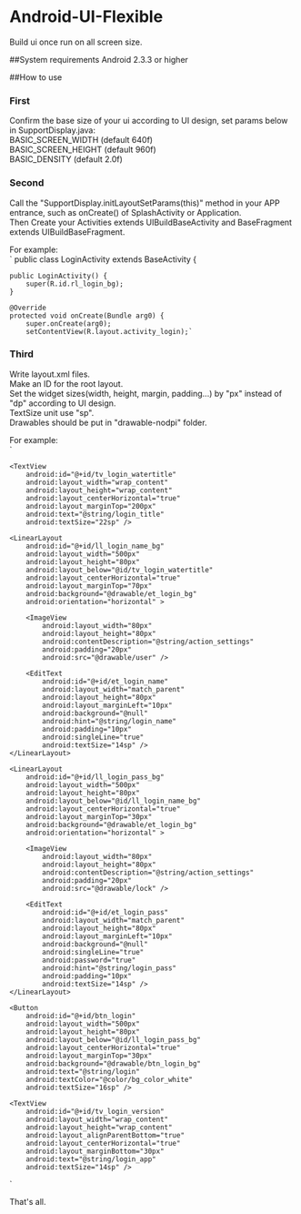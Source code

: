 # Android-UI-Flexible
Build ui once run on all screen size.

##System requirements
Android 2.3.3 or higher

##How to use
### First<br>
Confirm the base size of your ui according to UI design, set params below in SupportDisplay.java:<br>
 BASIC_SCREEN_WIDTH (default 640f)<br>
 BASIC_SCREEN_HEIGHT (default 960f)<br>
 BASIC_DENSITY (default 2.0f)<br>

### Second<br>
Call the "SupportDisplay.initLayoutSetParams(this)" method in your APP entrance, such as onCreate() of SplashActivity or Application. <br>
Then Create your Activities extends UIBuildBaseActivity and BaseFragment extends UIBuildBaseFragment.

For example:<br>
`
public class LoginActivity extends BaseActivity {
	
	public LoginActivity() {
		super(R.id.rl_login_bg);
	}

	@Override
	protected void onCreate(Bundle arg0) {
		super.onCreate(arg0);
		setContentView(R.layout.activity_login);`


### Third<br>
Write layout.xml files. <br>
Make an ID for the root layout.<br>
Set the widget sizes(width, height, margin, padding...) by "px" instead of "dp" according to UI design.<br>
TextSize unit use "sp".<br>
Drawables should be put in "drawable-nodpi" folder.<br>

For example:<br>
`
<?xml version="1.0" encoding="utf-8"?>
<RelativeLayout xmlns:android="http://schemas.android.com/apk/res/android"
    xmlns:tools="http://schemas.android.com/tools"
    android:id="@+id/rl_login_bg"
    android:layout_width="match_parent"
    android:layout_height="match_parent"
    tools:ignore="PxUsage" >

    <TextView
        android:id="@+id/tv_login_watertitle"
        android:layout_width="wrap_content"
        android:layout_height="wrap_content"
        android:layout_centerHorizontal="true"
        android:layout_marginTop="200px"
        android:text="@string/login_title"
        android:textSize="22sp" />

    <LinearLayout
        android:id="@+id/ll_login_name_bg"
        android:layout_width="500px"
        android:layout_height="80px"
        android:layout_below="@id/tv_login_watertitle"
        android:layout_centerHorizontal="true"
        android:layout_marginTop="70px"
        android:background="@drawable/et_login_bg"
        android:orientation="horizontal" >

        <ImageView
            android:layout_width="80px"
            android:layout_height="80px"
            android:contentDescription="@string/action_settings"
            android:padding="20px"
            android:src="@drawable/user" />

        <EditText
            android:id="@+id/et_login_name"
            android:layout_width="match_parent"
            android:layout_height="80px"
            android:layout_marginLeft="10px"
            android:background="@null"
            android:hint="@string/login_name"
            android:padding="10px"
            android:singleLine="true"
            android:textSize="14sp" />
    </LinearLayout>

    <LinearLayout
        android:id="@+id/ll_login_pass_bg"
        android:layout_width="500px"
        android:layout_height="80px"
        android:layout_below="@id/ll_login_name_bg"
        android:layout_centerHorizontal="true"
        android:layout_marginTop="30px"
        android:background="@drawable/et_login_bg"
        android:orientation="horizontal" >

        <ImageView
            android:layout_width="80px"
            android:layout_height="80px"
            android:contentDescription="@string/action_settings"
            android:padding="20px"
            android:src="@drawable/lock" />

        <EditText
            android:id="@+id/et_login_pass"
            android:layout_width="match_parent"
            android:layout_height="80px"
            android:layout_marginLeft="10px"
            android:background="@null"
            android:singleLine="true"
            android:password="true"
            android:hint="@string/login_pass"
            android:padding="10px"
            android:textSize="14sp" />
    </LinearLayout>

    <Button
        android:id="@+id/btn_login"
        android:layout_width="500px"
        android:layout_height="80px"
        android:layout_below="@id/ll_login_pass_bg"
        android:layout_centerHorizontal="true"
        android:layout_marginTop="30px"
        android:background="@drawable/btn_login_bg"
        android:text="@string/login"
        android:textColor="@color/bg_color_white"
        android:textSize="16sp" />

    <TextView
        android:id="@+id/tv_login_version"
        android:layout_width="wrap_content"
        android:layout_height="wrap_content"
        android:layout_alignParentBottom="true"
        android:layout_centerHorizontal="true"
        android:layout_marginBottom="30px"
        android:text="@string/login_app"
        android:textSize="14sp" />

</RelativeLayout>`

That's all.

